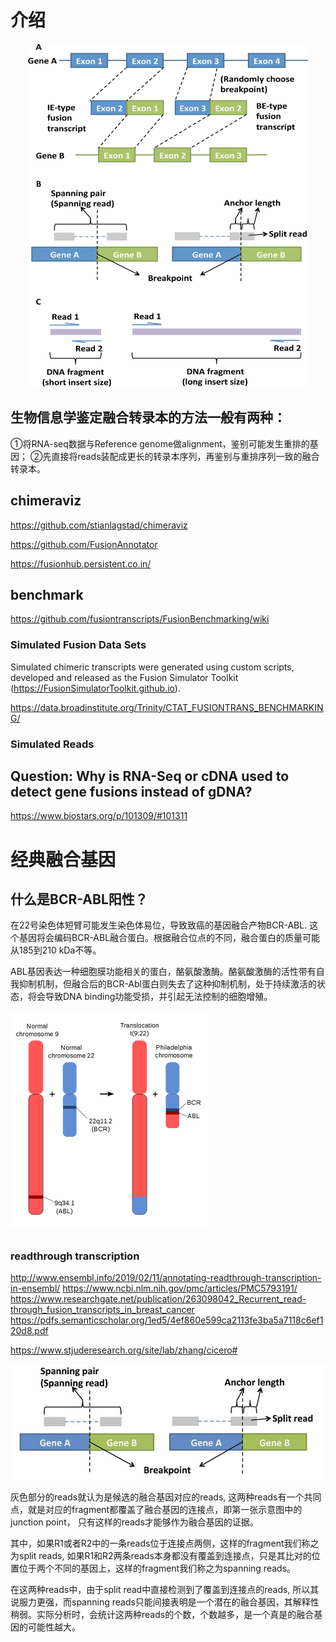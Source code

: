 # 介绍

<div align=center><img width = '450' height ='550' src ="./pics/202202211.png"/></div>


## 生物信息学鉴定融合转录本的方法一般有两种：

①将RNA-seq数据与Reference genome做alignment，鉴别可能发生重排的基因；
②先直接将reads装配成更长的转录本序列，再鉴别与重排序列一致的融合转录本。



## chimeraviz
https://github.com/stianlagstad/chimeraviz


https://github.com/FusionAnnotator

https://fusionhub.persistent.co.in/

## benchmark
https://github.com/fusiontranscripts/FusionBenchmarking/wiki

### Simulated Fusion Data Sets
Simulated chimeric transcripts were generated using custom scripts, developed and released as the Fusion Simulator Toolkit (https://FusionSimulatorToolkit.github.io).

https://data.broadinstitute.org/Trinity/CTAT_FUSIONTRANS_BENCHMARKING/

### Simulated Reads

## Question: Why is RNA-Seq or cDNA used to detect gene fusions instead of gDNA?
https://www.biostars.org/p/101309/#101311

# 经典融合基因
## 什么是BCR-ABL阳性？
在22号染色体短臂可能发生染色体易位，导致致癌的基因融合产物BCR-ABL. 这个基因将会编码BCR-ABL融合蛋白。根据融合位点的不同，融合蛋白的质量可能从185到210 kDa不等。

ABL基因表达一种细胞膜功能相关的蛋白，酪氨酸激酶。酪氨酸激酶的活性带有自我抑制机制，但融合后的BCR-Abl蛋白则失去了这种抑制机制，处于持续激活的状态，将会导致DNA binding功能受损，并引起无法控制的细胞增殖。

![](pics/20200720.png)

## 
### readthrough transcription
http://www.ensembl.info/2019/02/11/annotating-readthrough-transcription-in-ensembl/
https://www.ncbi.nlm.nih.gov/pmc/articles/PMC5793191/
https://www.researchgate.net/publication/263098042_Recurrent_read-through_fusion_transcripts_in_breast_cancer
https://pdfs.semanticscholar.org/1ed5/4ef860e599ca2113fe3ba5a7118c6ef120d8.pdf


https://www.stjuderesearch.org/site/lab/zhang/cicero#

![](pics/20211122.png)

灰色部分的reads就认为是候选的融合基因对应的reads, 这两种reads有一个共同点，就是对应的fragment都覆盖了融合基因的连接点，即第一张示意图中的junction point， 只有这样的reads才能够作为融合基因的证据。

其中，如果R1或者R2中的一条reads位于连接点两侧，这样的fragment我们称之为split reads, 如果R1和R2两条reads本身都没有覆盖到连接点，只是其比对的位置位于两个不同的基因上，这样的fragment我们称之为spanning reads。

在这两种reads中，由于split read中直接检测到了覆盖到连接点的reads, 所以其说服力更强，而spanning reads只能间接表明是一个潜在的融合基因，其解释性稍弱。实际分析时，会统计这两种reads的个数，个数越多，是一个真是的融合基因的可能性越大。